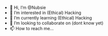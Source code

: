 - 👋 Hi, I’m @Nubsie
- 👀 I’m interested in (Ethical) Hacking
- 🌱 I’m currently learning (Ethical) Hacking
- 💞️ I’m looking to collaborate on (dont know yet) 
- 📫 How to reach me... 

